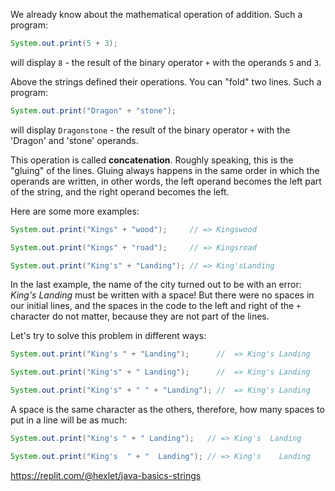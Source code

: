 
We already know about the mathematical operation of addition. Such a program:

```java
System.out.print(5 + 3);
```

will display `8` - the result of the binary operator `+` with the operands `5` and `3`.

Above the strings defined their operations. You can "fold" two lines. Such a program:

```java
System.out.print("Dragon" + "stone");
```

will display `Dragonstone` - the result of the binary operator `+` with the 'Dragon' and 'stone' operands.

This operation is called **concatenation**. Roughly speaking, this is the "gluing" of the lines. Gluing always happens in the same order in which the operands are written, in other words, the left operand becomes the left part of the string, and the right operand becomes the left.

Here are some more examples:

```java
System.out.print("Kings" + "wood");     // => Kingswood

System.out.print("Kings" + "road");     // => Kingsroad

System.out.print("King's" + "Landing"); // => King'sLanding
```

In the last example, the name of the city turned out to be with an error: *King's Landing* must be written with a space! But there were no spaces in our initial lines, and the spaces in the code to the left and right of the `+` character do not matter, because they are not part of the lines.

Let's try to solve this problem in different ways:

```java
System.out.print("King's " + "Landing");      //  => King's Landing

System.out.print("King's" + " Landing");      //  => King's Landing

System.out.print("King's" + " " + "Landing"); //  => King's Landing
```

A space is the same character as the others, therefore, how many spaces to put in a line will be as much:

```java
System.out.print("King's " + " Landing");   // => King's  Landing

System.out.print("King's  " + "  Landing"); // => King's    Landing
```

https://replit.com/@hexlet/java-basics-strings
